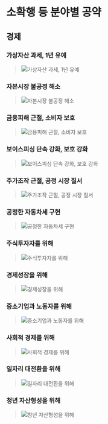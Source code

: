 # 소확행 등 분야별 공약

## 경제

### 가상자산 과세, 1년 유예
> ![가상자산 과세, 1년 유예](004_002_001.jpg)

### 자본시장 불공정 해소
> ![자본시장 불공정 해소](004_002_002.jpg)

### 금용피해 근절, 소비자 보호
> ![금용피해 근절, 소비자 보호](004_002_003.jpg)

### 보이스피싱 단속 강화, 보호 강화
> ![보이스피싱 단속 강화, 보호 강화](004_002_004.jpg)

### 주가조작 근절, 공정 시장 질서
> ![주가조작 근절, 공정 시장 질서](004_002_005.jpg)

### 공정한 자동차세 구현
> ![공정한 자동차세 구현](004_002_006.png)

### 주식투자자를 위해
> ![주식투자자를 위해](004_002_007.png)

### 경제성장을 위해
> ![경제성장을 위해](004_002_008.png)

### 중소기업과 노동자를 위해
> ![중소기업과 노동자를 위해](004_002_009.png)

### 사회적 경제를 위해
> ![사회적 경제를 위해](004_002_010.png)

### 일자리 대전환을 위해
> ![일자리 대전환을 위해](004_002_011.png)

### 청년 자산형성을 위해
> ![청년 자산형성을 위해](004_002_012.png)